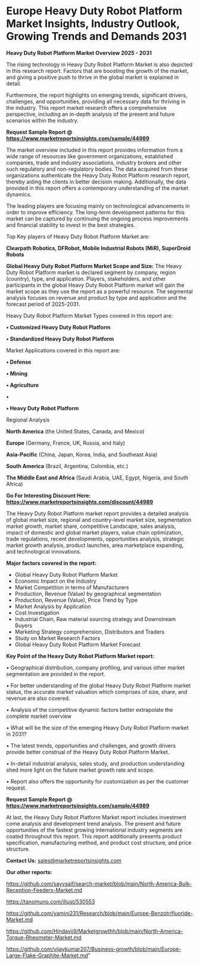 # Europe Heavy Duty Robot Platform Market Insights, Industry Outlook, Growing Trends and Demands 2031

<Strong> Heavy Duty Robot Platform Market Overview 2025 - 2031</strong>

The rising technology in Heavy Duty Robot Platform Market is also depicted in this research report. Factors that are boosting the growth of the market, and giving a positive push to thrive in the global market is explained in detail.

Furthermore, the report highlights on emerging trends, significant drivers, challenges, and opportunities, providing all necessary data for thriving in the industry. This report market research offers a comprehensive perspective, including an in-depth analysis of the present and future scenarios within the industry.

<strong>Request Sample Report @ <a href=https://www.marketreportsinsights.com/sample/44989>https://www.marketreportsinsights.com/sample/44989</a></strong>

The market overview included in this report provides information from a wide range of resources like government organizations, established companies, trade and industry associations, industry brokers and other such regulatory and non-regulatory bodies. The data acquired from these organizations authenticate the Heavy Duty Robot Platform research report, thereby aiding the clients in better decision making. Additionally, the data provided in this report offers a contemporary understanding of the market dynamics.

The leading players are focusing mainly on technological advancements in order to improve efficiency. The long-term development patterns for this market can be captured by continuing the ongoing process improvements and financial stability to invest in the best strategies.

Top Key players of Heavy Duty Robot Platform Market are:

<strong>Clearpath Robotics, DFRobot, Mobile Industrial Robots (MiR), SuperDroid Robots</strong>

<strong><b>Global Heavy Duty Robot Platform Market Scope and Size:</b></strong>
The Heavy Duty Robot Platform market is declared segment by company, region (country), type, and application. Players, stakeholders, and other participants in the global Heavy Duty Robot Platform market will gain the market scope as they use the report as a powerful resource. The segmental analysis focuses on revenue and product by type and application and the forecast period of 2025-2031.

Heavy Duty Robot Platform Market Types covered in this report are:

<strong>•  Customized Heavy Duty Robot Platform

•  Standardized Heavy Duty Robot Platform</strong>

Market Applications covered in this report are:

<strong>•  Defense

•  Mining

•  Agriculture

•  

•  Heavy Duty Robot Platform</strong> 

Regional Analysis

<strong>North America</strong> (the United States, Canada, and Mexico)

<strong>Europe</strong> (Germany, France, UK, Russia, and Italy)

<strong>Asia-Pacific</strong> (China, Japan, Korea, India, and Southeast Asia)

<strong>South America</strong> (Brazil, Argentina, Colombia, etc.)

<strong>The Middle East and Africa</strong> (Saudi Arabia, UAE, Egypt, Nigeria, and South Africa)

<strong>Go For Interesting Discount Here: <a href=https://www.marketreportsinsights.com/discount/44989>https://www.marketreportsinsights.com/discount/44989</a></strong>

The Heavy Duty Robot Platform market report provides a detailed analysis of global market size, regional and country-level market size, segmentation market growth, market share, competitive Landscape, sales analysis, impact of domestic and global market players, value chain optimization, trade regulations, recent developments, opportunities analysis, strategic market growth analysis, product launches, area marketplace expanding, and technological innovations.

<strong><b>Major factors covered in the report:</b></strong>
<ul>
  <li>Global Heavy Duty Robot Platform Market </li>
  <li>Economic Impact on the Industry</li>
  <li>Market Competition in terms of Manufacturers</li>
  <li>Production, Revenue (Value) by geographical segmentation</li>
  <li>Production, Revenue (Value), Price Trend by Type</li>
  <li>Market Analysis by Application</li>
  <li>Cost Investigation</li>
  <li>Industrial Chain, Raw material sourcing strategy and Downstream Buyers</li>
  <li>Marketing Strategy comprehension, Distributors and Traders</li>
  <li>Study on Market Research Factors</li>
  <li>Global Heavy Duty Robot Platform Market Forecast</li>
</ul>

<strong><b>Key Point of the Heavy Duty Robot Platform Market report:</b></strong>

• Geographical distribution, company profiling, and various other market segmentation are provided in the report.

• For better understanding of the global Heavy Duty Robot Platform market status, the accurate market valuation which comprises of size, share, and revenue are also covered.

• Analysis of the competitive dynamic factors better extrapolate the complete market overview

• What will be the size of the emerging Heavy Duty Robot Platform market in 2031?

• The latest trends, opportunities and challenges, and growth drivers provide better construal of the Heavy Duty Robot Platform Market.

• In-detail industrial analysis, sales study, and production understanding shed more light on the future market growth rate and scope.

• Report also offers the opportunity for customization as per the customer request.

<strong>Request Sample Report @ <a href=https://www.marketreportsinsights.com/sample/44989>https://www.marketreportsinsights.com/sample/44989</a></strong>

At last, the Heavy Duty Robot Platform Market report includes investment come analysis and development trend analysis. The present and future opportunities of the fastest growing international industry segments are coated throughout this report. This report additionally presents product specification, manufacturing method, and product cost structure, and price structure.

<strong>Contact Us:</strong>
sales@marketreportsinsights.com

<strong>Our other reports:</strong>

<a href=https://github.com/sayysaif/search-market/blob/main/North-America-Bulk-Reception-Feeders-Market.md>https://github.com/sayysaif/search-market/blob/main/North-America-Bulk-Reception-Feeders-Market.md</a>

<a href=https://tanomuno.com/illust/530553>https://tanomuno.com/illust/530553</a>

<a href=https://github.com/yamini231/Research/blob/main/Europe-Benzotrifluoride-Market.md>https://github.com/yamini231/Research/blob/main/Europe-Benzotrifluoride-Market.md</a>

<a href=https://github.com/Hindavii9/Marketgrowthh/blob/main/North-America-Torque-Rheometer-Market.md>https://github.com/Hindavii9/Marketgrowthh/blob/main/North-America-Torque-Rheometer-Market.md</a>

<a href=https://github.com/vijaykumar207/Business-growth/blob/main/Europe-Large-Flake-Graphite-Market.md>https://github.com/vijaykumar207/Business-growth/blob/main/Europe-Large-Flake-Graphite-Market.md</a>"
